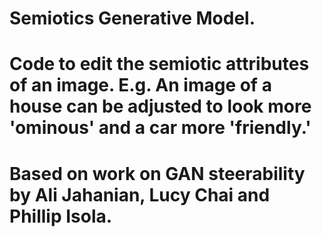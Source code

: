 # Semiotics Generative Model.
# Code to edit the semiotic attributes of an image. E.g. An image of a house can be adjusted to look more 'ominous' and a car more 'friendly.'
# Based on work on GAN steerability by Ali Jahanian, Lucy Chai and Phillip Isola.
